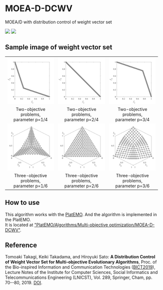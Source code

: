 # MOEA-D-DCWV
 MOEA/D with distribution control of weight vector set

![](https://img.shields.io/github/languages/code-size/tomtkg/MOEA-D-DCWV)
![](https://img.shields.io/github/last-commit/tomtkg/MOEA-D-DCWV)


## Sample image of weight vector set
||||
|:-:|:-:|:-:|
|![image](image/M2_1.svg)|![image](image/M2_2.svg)|![image](image/M2_3.svg)|
|Two-objective problems,<br>parameter p=1/4|Two-objective problems,<br>parameter p=2/4|Two-objective  problems,<br>parameter p=3/4|
|![image](image/M3_1.svg)|![image](image/M3_2.svg)|![image](image/M3_3.svg)|
|Three-objective problems,<br>parameter p=1/6|Three-objective problems,<br>parameter p=2/6|Three-objective  problems,<br>parameter p=3/6|

## How to use
This algorithm works with the [PlatEMO](https://github.com/BIMK/PlatEMO). And the algorithm is implemented in the PlatEMO.  
It is located at ["PlatEMO/Algorithms/Multi-objective optimization/MOEA-D-DCWV"](https://github.com/BIMK/PlatEMO/tree/master/PlatEMO/Algorithms/Multi-objective%20optimization/MOEA-D-DCWV).

## Reference
Tomoaki Takagi, Keiki Takadama, and Hiroyuki Sato: **A Distribution Control of Weight Vector Set for Multi-objective Evolutionary Algorithms**,  Proc. of the Bio-inspired Information and Communication Technologies ([BICT2019](https://bionetics2019.eai-conferences.org)), Lecture Notes of the Institute for Computer Sciences, Social Informatics and Telecommunications Engineering (LNICST), Vol. 289, Springer, Cham, pp. 70--80, 2019. [DOI](https://doi.org/10.1007/978-3-030-24202-2_6).
